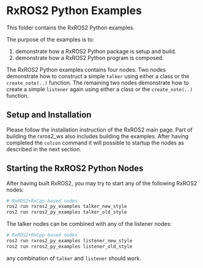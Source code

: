 # RxROS2 Python Examples

This folder contains the RxROS2 Python examples.

The purpose of the examples is to:

1. demonstrate how a RxROS2 Python package is setup and build.
1. demonstrate how a RxROS2 Python program is composed.

The RxROS2 Python examples contains four nodes. Two nodes demonstrate how to construct a simple `talker` using either a class or the `create_note(..)` function. The remaining two nodes demonstrate how to create a simple `listener` again using either a class or the `create_note(..)` function.

## Setup and Installation

Please follow the installation instruction of the RxROS2 main page. Part of building the rxros2_ws also includes building the examples. After having completed the `colcon` command it will possible to startup the nodes as described in the next section.

## Starting the RxROS2 Python Nodes

After having built RxROS2, you may try to start any of the following RxROS2 nodes:

```bash
# RxROS2+RxCpp based nodes
ros2 run rxros2_py_examples talker_new_style
ros2 run rxros2_py_examples talker_old_style
```

The talker nodes can be combined with any of the listener nodes:

```bash
# RxROS2+RxCpp based nodes
ros2 run rxros2_py_examples listener_new_style
ros2 run rxros2_py_examples listener_old_style
```

any combination of `talker` and `listener` should work.
